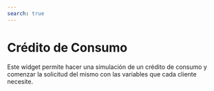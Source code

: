 ```yaml
---
search: true
---
```


# Crédito de Consumo

Este widget permite hacer una simulación de un crédito de consumo y comenzar la solicitud del mismo con las variables que cada cliente necesite.

<iframe id="widgetFrame" src="https://widgets-es.modyo.com/personas/retail-consumer-loan" width="100%"  frameBorder="0" style="visibility:hidden;overflow:auto;margin-top:20px;"/>

| Funcionalidad | Descripción |
|-----|-----|
| Monto del Crédito | Permite ingresar el monto del crédito en pesos que el cliente quiere simular. |
| Cuotas | Permite elegir la cantidad de cuotas en las que el cliente quiere simular el crédito de consumo. |
| Meses de gracia	 | Permite seleccionar la cantidad de meses de gracia que el cliente desea agregar en su simulación. |
| Fechas de no pago	 | Entrega la posibilidad de elegir los meses en los que el cliente no realizará el pago del crédito, si lo permite |
| Abono en cuenta	 | Permite seleccionar la cuenta de destino a la cual se cargará el monto solicitado si el crédito es aprobado por la institución. |
| Seguros	 | Entrega la posibilidad de elegir qué seguros se incluirán en la simulación del crédito. |
| Resumen de simulación | Presenta información general sobre la simulación de créditro realizada. Incluye costo total del crédito, cantidad de cuotas, valor de cuota y tasas de interés respectivas. |
| Detalle de simulación	| Muestra la información detallada de la simulación de crédito. Incluye monto líquido, impuestos, seguros y gastos, entre otros. |
| Solicitud	 | Permite confirmar la simulación y gestionar la solicitud del crédito de consumo con la institución. |

<script>

  export default {
    mounted() {

      function setIframeHeightCO(id, ht) {
          var ifrm = document.getElementById(id);
          if(ifrm) {
            ifrm.style.visibility = 'hidden';
            // some IE versions need a bit added or scrollbar appears
            ifrm.style.height = ht + 4 + "px";
            ifrm.style.visibility = 'visible';
          }
      }


      // iframed document sends its height using postMessage
      function handleDocHeightMsg(e) {
          // check origin
          if ( e.origin === 'https://widgets-es.modyo.com' ) {
              // parse data
              var data = JSON.parse( e.data );

              console.log('data:', data)
              // check data object
              if ( data['docHeight'] ) {
                  setIframeHeightCO( 'widgetFrame', data['docHeight'] );
              } else {
                  setIframeHeightCO( 'widgetFrame', 700 );
              }
          }
      }

      // assign message handler
      if ( window.addEventListener ) {
          window.addEventListener('message', handleDocHeightMsg, false);
      }
    }
  }

</script>
